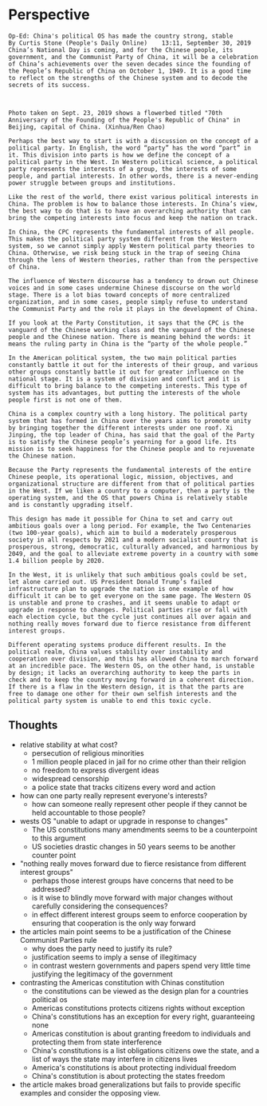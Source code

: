 # Perspective

```text
Op-Ed: China's political OS has made the country strong, stable
By Curtis Stone (People's Daily Online)    13:11, September 30, 2019
China’s National Day is coming, and for the Chinese people, its government, and the Communist Party of China, it will be a celebration of China’s achievements over the seven decades since the founding of the People’s Republic of China on October 1, 1949. It is a good time to reflect on the strengths of the Chinese system and to decode the secrets of its success.



Photo taken on Sept. 23, 2019 shows a flowerbed titled "70th Anniversary of the Founding of the People's Republic of China" in Beijing, capital of China. (Xinhua/Ren Chao)

Perhaps the best way to start is with a discussion on the concept of a political party. In English, the word “party” has the word “part” in it. This division into parts is how we define the concept of a political party in the West. In Western political science, a political party represents the interests of a group, the interests of some people, and partial interests. In other words, there is a never-ending power struggle between groups and institutions.

Like the rest of the world, there exist various political interests in China. The problem is how to balance those interests. In China’s view, the best way to do that is to have an overarching authority that can bring the competing interests into focus and keep the nation on track.

In China, the CPC represents the fundamental interests of all people. This makes the political party system different from the Western system, so we cannot simply apply Western political party theories to China. Otherwise, we risk being stuck in the trap of seeing China through the lens of Western theories, rather than from the perspective of China.

The influence of Western discourse has a tendency to drown out Chinese voices and in some cases undermine Chinese discourse on the world stage. There is a lot bias toward concepts of more centralized organization, and in some cases, people simply refuse to understand the Communist Party and the role it plays in the development of China.

If you look at the Party Constitution, it says that the CPC is the vanguard of the Chinese working class and the vanguard of the Chinese people and the Chinese nation. There is meaning behind the words: it means the ruling party in China is the “party of the whole people.”

In the American political system, the two main political parties constantly battle it out for the interests of their group, and various other groups constantly battle it out for greater influence on the national stage. It is a system of division and conflict and it is difficult to bring balance to the competing interests. This type of system has its advantages, but putting the interests of the whole people first is not one of them.

China is a complex country with a long history. The political party system that has formed in China over the years aims to promote unity by bringing together the different interests under one roof. Xi Jinping, the top leader of China, has said that the goal of the Party is to satisfy the Chinese people’s yearning for a good life. Its mission is to seek happiness for the Chinese people and to rejuvenate the Chinese nation.

Because the Party represents the fundamental interests of the entire Chinese people, its operational logic, mission, objectives, and organizational structure are different from that of political parties in the West. If we liken a country to a computer, then a party is the operating system, and the OS that powers China is relatively stable and is constantly upgrading itself.

This design has made it possible for China to set and carry out ambitious goals over a long period. For example, the Two Centenaries (two 100-year goals), which aim to build a moderately prosperous society in all respects by 2021 and a modern socialist country that is prosperous, strong, democratic, culturally advanced, and harmonious by 2049, and the goal to alleviate extreme poverty in a country with some 1.4 billion people by 2020.

In the West, it is unlikely that such ambitious goals could be set, let alone carried out. US President Donald Trump’s failed infrastructure plan to upgrade the nation is one example of how difficult it can be to get everyone on the same page. The Western OS is unstable and prone to crashes, and it seems unable to adapt or upgrade in response to changes. Political parties rise or fall with each election cycle, but the cycle just continues all over again and nothing really moves forward due to fierce resistance from different interest groups.

Different operating systems produce different results. In the political realm, China values stability over instability and cooperation over division, and this has allowed China to march forward at an incredible pace. The Western OS, on the other hand, is unstable by design; it lacks an overarching authority to keep the parts in check and to keep the country moving forward in a coherent direction. If there is a flaw in the Western design, it is that the parts are free to damage one other for their own selfish interests and the political party system is unable to end this toxic cycle.

```

## Thoughts

- relative stability at what cost?
    - persecution of religious minorities
    - 1 million people placed in jail for no crime other than their religion
    - no freedom to express divergent ideas
    - widespread censorship
    - a police state that tracks citizens every word and action
- how can one party really represent everyone's interests?
    - how can someone really represent other people if they cannot be held accountable to those people?
- wests OS "unable to adapt or upgrade in response to changes"
    - The US constitutions many amendments seems to be a counterpoint to this argument
    - US societies drastic changes in 50 years seems to be another counter point
- "nothing really moves forward due to fierce resistance from different interest groups"
    - perhaps those interest groups have concerns that need to be addressed?
    - is it wise to blindly move forward with major changes without carefully considering the consequences?
    - in effect different interest groups seem to enforce cooperation by ensuring that cooperation is the only way forward
- the articles main point seems to be a justification of the Chinese Communist Parties rule
    - why does the party need to justify its rule?
    - justification seems to imply a sense of illegitimacy 
    - in contrast western governments and papers spend very little time justifying the legitimacy of the government
- contrasting the Americas constitution with Chinas constitution
    - the constitutions can be viewed as the design plan for a countries political os
    - Americas constitutions protects citizens rights without exception
    - China's constitutions has an exception for every right, guaranteeing none
    - Americas constitution is about granting freedom to individuals and protecting them from state interference
    - China's constitutions is a list obligations citizens owe the state, and a list of ways the state may interfere in citizens lives
    - America's constitutions is about protecting individual freedom
    - China's constitution is about protecting the states freedom
- the article makes broad generalizations but fails to provide specific examples and consider the opposing view.